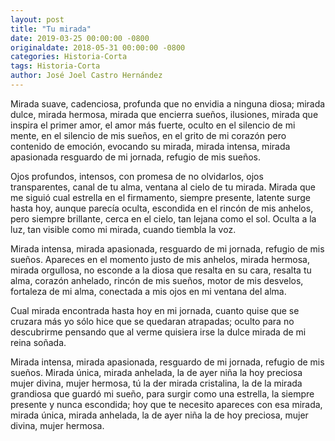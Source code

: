 ```yaml
---
layout: post
title: "Tu mirada"
date: 2019-03-25 00:00:00 -0800
originaldate: 2018-05-31 00:00:00 -0800
categories: Historia-Corta
tags: Historia-Corta
author: José Joel Castro Hernández
---
```


Mirada suave, cadenciosa, profunda que no envidia a ninguna diosa; mirada dulce, mirada hermosa, mirada que encierra sueños, ilusiones, mirada que inspira el primer amor, el amor más fuerte, oculto en el silencio de mi mente, en el silencio de mis sueños, en el grito de mi corazón pero contenido de emoción, evocando su mirada, mirada intensa, mirada apasionada resguardo de mi jornada, refugio de mis sueños.

Ojos profundos, intensos, con promesa de no olvidarlos, ojos transparentes, canal de tu alma, ventana al cielo de tu mirada. Mirada que me siguió cual estrella en el firmamento, siempre presente, latente surge hasta hoy, aunque parecía oculta, escondida en el rincón de mis anhelos, pero siempre brillante, cerca en el cielo, tan lejana como el sol. Oculta a la luz, tan visible como mi mirada, cuando tiembla la voz.   

Mirada intensa, mirada apasionada, resguardo de mi jornada, refugio de mis sueños. Apareces en el momento justo de mis anhelos, mirada hermosa, mirada orgullosa, no esconde a la diosa que resalta en su cara, resalta tu alma, corazón anhelado, rincón de mis sueños, motor de mis desvelos, fortaleza de mi alma, conectada a mis ojos en mi ventana del alma.

Cual mirada encontrada hasta hoy en mi jornada, cuanto quise que se cruzara más yo sólo hice que se quedaran atrapadas; oculto para no descubrirme pensando que al verme quisiera irse la dulce mirada de mi reina soñada.

Mirada intensa, mirada apasionada, resguardo de mi jornada, refugio de mis sueños. Mirada única, mirada anhelada, la de ayer niña la hoy preciosa mujer divina, mujer hermosa, tú la der mirada cristalina, la de la mirada grandiosa que guardó mi sueño, para surgir como una estrella, la siempre presente y nunca escondida; hoy que te necesito apareces con esa mirada, mirada única, mirada anhelada, la de ayer niña la de hoy preciosa, mujer divina, mujer hermosa.

